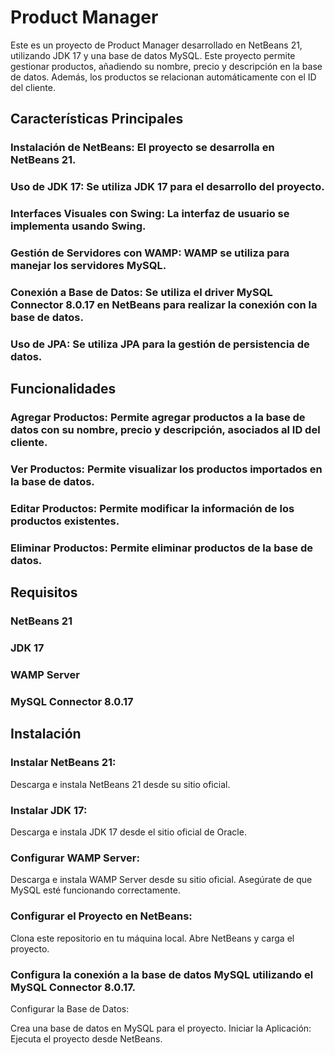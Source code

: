 # Product Manager 
Este es un proyecto de Product Manager desarrollado en NetBeans 21, utilizando JDK 17 y una base de datos MySQL. Este proyecto permite gestionar productos, añadiendo su nombre, precio y descripción en la base de datos. Además, los productos se relacionan automáticamente con el ID del cliente.

## Características Principales
### Instalación de NetBeans: El proyecto se desarrolla en NetBeans 21.
### Uso de JDK 17: Se utiliza JDK 17 para el desarrollo del proyecto.
### Interfaces Visuales con Swing: La interfaz de usuario se implementa usando Swing.
### Gestión de Servidores con WAMP: WAMP se utiliza para manejar los servidores MySQL.
### Conexión a Base de Datos: Se utiliza el driver MySQL Connector 8.0.17 en NetBeans para realizar la conexión con la base de datos.
### Uso de JPA: Se utiliza JPA para la gestión de persistencia de datos.
## Funcionalidades
### Agregar Productos: Permite agregar productos a la base de datos con su nombre, precio y descripción, asociados al ID del cliente.
### Ver Productos: Permite visualizar los productos importados en la base de datos.
### Editar Productos: Permite modificar la información de los productos existentes.
### Eliminar Productos: Permite eliminar productos de la base de datos.
## Requisitos
### NetBeans 21
### JDK 17
### WAMP Server
### MySQL Connector 8.0.17
## Instalación
### Instalar NetBeans 21:

Descarga e instala NetBeans 21 desde su sitio oficial.
### Instalar JDK 17:

Descarga e instala JDK 17 desde el sitio oficial de Oracle.
### Configurar WAMP Server:

Descarga e instala WAMP Server desde su sitio oficial.
Asegúrate de que MySQL esté funcionando correctamente.
### Configurar el Proyecto en NetBeans:

Clona este repositorio en tu máquina local.
Abre NetBeans y carga el proyecto.
### Configura la conexión a la base de datos MySQL utilizando el MySQL Connector 8.0.17.
Configurar la Base de Datos:

Crea una base de datos en MySQL para el proyecto.
Iniciar la Aplicación:
Ejecuta el proyecto desde NetBeans.

